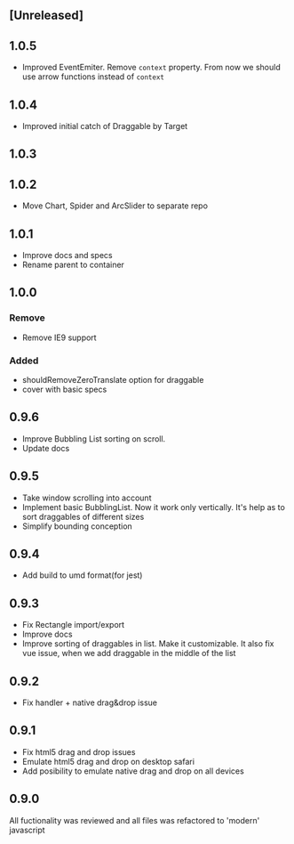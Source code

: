 ## [Unreleased]

## 1.0.5

- Improved EventEmiter. Remove `context` property. From now we should use arrow functions instead of `context`

## 1.0.4
- Improved initial catch of Draggable by Target

## 1.0.3

## 1.0.2
- Move Chart, Spider and ArcSlider to separate repo

## 1.0.1
- Improve docs and specs
- Rename parent to container

## 1.0.0
### Remove
- Remove IE9 support

### Added
- shouldRemoveZeroTranslate option for draggable
- cover with basic specs

## 0.9.6
- Improve Bubbling List sorting on scroll.
- Update docs

## 0.9.5
- Take window scrolling into account
- Implement basic BubblingList. Now it work only vertically. It's help as to sort draggables of different sizes
- Simplify bounding conception

## 0.9.4
- Add build to umd format(for jest)

## 0.9.3
- Fix Rectangle import/export
- Improve docs
- Improve sorting of draggables in list. Make it customizable. It also fix vue issue, when we add draggable in the middle of the list

## 0.9.2
- Fix handler + native drag&drop issue

## 0.9.1
- Fix html5 drag and drop issues
- Emulate html5 drag and drop on desktop safari
- Add posibility to emulate native drag and drop on all devices

## 0.9.0
All fuctionality was reviewed and all files was refactored to 'modern' javascript
